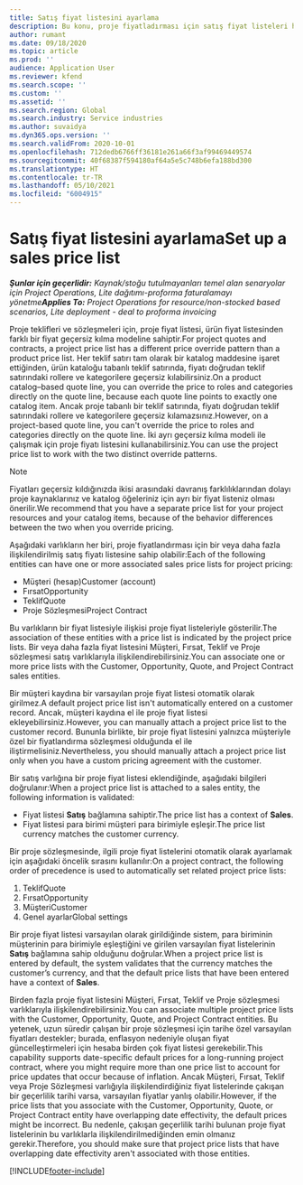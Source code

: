 ```yaml
---
title: Satış fiyat listesini ayarlama
description: Bu konu, proje fiyatladırması için satış fiyat listeleri hakkında bilgi sağlar.
author: rumant
ms.date: 09/18/2020
ms.topic: article
ms.prod: ''
audience: Application User
ms.reviewer: kfend
ms.search.scope: ''
ms.custom: ''
ms.assetid: ''
ms.search.region: Global
ms.search.industry: Service industries
ms.author: suvaidya
ms.dyn365.ops.version: ''
ms.search.validFrom: 2020-10-01
ms.openlocfilehash: 712dedb6766ff36181e261a66f3af99469449574
ms.sourcegitcommit: 40f68387f594180af64a5e5c748b6efa188bd300
ms.translationtype: HT
ms.contentlocale: tr-TR
ms.lasthandoff: 05/10/2021
ms.locfileid: "6004915"
---
```

# <a name="set-up-a-sales-price-list"></a><span data-ttu-id="b580f-103">Satış fiyat listesini ayarlama</span><span class="sxs-lookup"><span data-stu-id="b580f-103">Set up a sales price list</span></span>

<span data-ttu-id="b580f-104">_**Şunlar için geçerlidir:** Kaynak/stoğu tutulmayanları temel alan senaryolar için Project Operations, Lite dağıtımı-proforma faturalamayı yönetme_</span><span class="sxs-lookup"><span data-stu-id="b580f-104">_**Applies To:** Project Operations for resource/non-stocked based scenarios, Lite deployment - deal to proforma invoicing_</span></span>

<span data-ttu-id="b580f-105">Proje teklifleri ve sözleşmeleri için, proje fiyat listesi, ürün fiyat listesinden farklı bir fiyat geçersiz kılma modeline sahiptir.</span><span class="sxs-lookup"><span data-stu-id="b580f-105">For project quotes and contracts, a project price list has a different price override pattern than a product price list.</span></span> <span data-ttu-id="b580f-106">Her teklif satırı tam olarak bir katalog maddesine işaret ettiğinden, ürün kataloğu tabanlı teklif satırında, fiyatı doğrudan teklif satırındaki rollere ve kategorilere geçersiz kılabilirsiniz.</span><span class="sxs-lookup"><span data-stu-id="b580f-106">On a product catalog–based quote line, you can override the price to roles and categories directly on the quote line, because each quote line points to exactly one catalog item.</span></span> <span data-ttu-id="b580f-107">Ancak proje tabanlı bir teklif satırında, fiyatı doğrudan teklif satırındaki rollere ve kategorilere geçersiz kılamazsınız.</span><span class="sxs-lookup"><span data-stu-id="b580f-107">However, on a project-based quote line, you can't override the price to roles and categories directly on the quote line.</span></span> <span data-ttu-id="b580f-108">İki ayrı geçersiz kılma modeli ile çalışmak için proje fiyatı listesini kullanabilirsiniz.</span><span class="sxs-lookup"><span data-stu-id="b580f-108">You can use the project price list to work with the two distinct override patterns.</span></span>

> [!NOTE]
> <span data-ttu-id="b580f-109">Fiyatları geçersiz kıldığınızda ikisi arasındaki davranış farklılıklarından dolayı proje kaynaklarınız ve katalog öğeleriniz için ayrı bir fiyat listeniz olması önerilir.</span><span class="sxs-lookup"><span data-stu-id="b580f-109">We recommend that you have a separate price list for your project resources and your catalog items, because of the behavior differences between the two when you override pricing.</span></span>

<span data-ttu-id="b580f-110">Aşağıdaki varlıkların her biri, proje fiyatlandırması için bir veya daha fazla ilişkilendirilmiş satış fiyatı listesine sahip olabilir:</span><span class="sxs-lookup"><span data-stu-id="b580f-110">Each of the following entities can have one or more associated sales price lists for project pricing:</span></span>

- <span data-ttu-id="b580f-111">Müşteri (hesap)</span><span class="sxs-lookup"><span data-stu-id="b580f-111">Customer (account)</span></span> 
- <span data-ttu-id="b580f-112">Fırsat</span><span class="sxs-lookup"><span data-stu-id="b580f-112">Opportunity</span></span> 
- <span data-ttu-id="b580f-113">Teklif</span><span class="sxs-lookup"><span data-stu-id="b580f-113">Quote</span></span> 
- <span data-ttu-id="b580f-114">Proje Sözleşmesi</span><span class="sxs-lookup"><span data-stu-id="b580f-114">Project Contract</span></span>

<span data-ttu-id="b580f-115">Bu varlıkların bir fiyat listesiyle ilişkisi proje fiyat listeleriyle gösterilir.</span><span class="sxs-lookup"><span data-stu-id="b580f-115">The association of these entities with a price list is indicated by the project price lists.</span></span> <span data-ttu-id="b580f-116">Bir veya daha fazla fiyat listesini Müşteri, Fırsat, Teklif ve Proje sözleşmesi satış varlıklarıyla ilişkilendirebilirsiniz.</span><span class="sxs-lookup"><span data-stu-id="b580f-116">You can associate one or more price lists with the Customer, Opportunity, Quote, and Project Contract sales entities.</span></span>

<span data-ttu-id="b580f-117">Bir müşteri kaydına bir varsayılan proje fiyat listesi otomatik olarak girilmez.</span><span class="sxs-lookup"><span data-stu-id="b580f-117">A default project price list isn't automatically entered on a customer record.</span></span> <span data-ttu-id="b580f-118">Ancak, müşteri kaydına el ile proje fiyat listesi ekleyebilirsiniz.</span><span class="sxs-lookup"><span data-stu-id="b580f-118">However, you can manually attach a project price list to the customer record.</span></span> <span data-ttu-id="b580f-119">Bununla birlikte, bir proje fiyat listesini yalnızca müşteriyle özel bir fiyatlandırma sözleşmesi olduğunda el ile iliştirmelisiniz.</span><span class="sxs-lookup"><span data-stu-id="b580f-119">Nevertheless, you should manually attach a project price list only when you have a custom pricing agreement with the customer.</span></span> 

<span data-ttu-id="b580f-120">Bir satış varlığına bir proje fiyat listesi eklendiğinde, aşağıdaki bilgileri doğrulanır:</span><span class="sxs-lookup"><span data-stu-id="b580f-120">When a project price list is attached to a sales entity, the following information is validated:</span></span>

- <span data-ttu-id="b580f-121">Fiyat listesi **Satış** bağlamına sahiptir.</span><span class="sxs-lookup"><span data-stu-id="b580f-121">The price list has a context of **Sales**.</span></span> 
- <span data-ttu-id="b580f-122">Fiyat listesi para birimi müşteri para birimiyle eşleşir.</span><span class="sxs-lookup"><span data-stu-id="b580f-122">The price list currency matches the customer currency.</span></span> 

<span data-ttu-id="b580f-123">Bir proje sözleşmesinde, ilgili proje fiyat listelerini otomatik olarak ayarlamak için aşağıdaki öncelik sırasını kullanılır:</span><span class="sxs-lookup"><span data-stu-id="b580f-123">On a project contract, the following order of precedence is used to automatically set related project price lists:</span></span>

1. <span data-ttu-id="b580f-124">Teklif</span><span class="sxs-lookup"><span data-stu-id="b580f-124">Quote</span></span>
2. <span data-ttu-id="b580f-125">Fırsat</span><span class="sxs-lookup"><span data-stu-id="b580f-125">Opportunity</span></span>
3. <span data-ttu-id="b580f-126">Müşteri</span><span class="sxs-lookup"><span data-stu-id="b580f-126">Customer</span></span> 
4. <span data-ttu-id="b580f-127">Genel ayarlar</span><span class="sxs-lookup"><span data-stu-id="b580f-127">Global settings</span></span> 

<span data-ttu-id="b580f-128">Bir proje fiyat listesi varsayılan olarak girildiğinde sistem, para biriminin müşterinin para birimiyle eşleştiğini ve girilen varsayılan fiyat listelerinin **Satış** bağlamına sahip olduğunu doğrular.</span><span class="sxs-lookup"><span data-stu-id="b580f-128">When a project price list is entered by default, the system validates that the currency matches the customer’s currency, and that the default price lists that have been entered have a context of **Sales**.</span></span>

<span data-ttu-id="b580f-129">Birden fazla proje fiyat listesini Müşteri, Fırsat, Teklif ve Proje sözleşmesi varlıklarıyla ilişkilendirebilirsiniz.</span><span class="sxs-lookup"><span data-stu-id="b580f-129">You can associate multiple project price lists with the Customer, Opportunity, Quote, and Project Contract entities.</span></span> <span data-ttu-id="b580f-130">Bu yetenek, uzun süredir çalışan bir proje sözleşmesi için tarihe özel varsayılan fiyatları destekler; burada, enflasyon nedeniyle oluşan fiyat güncelleştirmeleri için hesaba birden çok fiyat listesi gerekebilir.</span><span class="sxs-lookup"><span data-stu-id="b580f-130">This capability supports date-specific default prices for a long-running project contract, where you might require more than one price list to account for price updates that occur because of inflation.</span></span> <span data-ttu-id="b580f-131">Ancak Müşteri, Fırsat, Teklif veya Proje Sözleşmesi varlığıyla ilişkilendirdiğiniz fiyat listelerinde çakışan bir geçerlilik tarihi varsa, varsayılan fiyatlar yanlış olabilir.</span><span class="sxs-lookup"><span data-stu-id="b580f-131">However, if the price lists that you associate with the Customer, Opportunity, Quote, or Project Contract entity have overlapping date effectivity, the default prices might be incorrect.</span></span> <span data-ttu-id="b580f-132">Bu nedenle, çakışan geçerlilik tarihi bulunan proje fiyat listelerinin bu varlıklarla ilişkilendirilmediğinden emin olmanız gerekir.</span><span class="sxs-lookup"><span data-stu-id="b580f-132">Therefore, you should make sure that project price lists that have overlapping date effectivity aren't associated with those entities.</span></span>


[!INCLUDE[footer-include](../includes/footer-banner.md)]